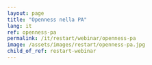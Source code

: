 ```yaml
---
layout: page
title: "Openness nella PA"
lang: it
ref: openness-pa
permalink: /it/restart/webinar/openness-pa
image: /assets/images/restart/openness-pa.jpg
child_of_ref: restart-webinar
---
```

